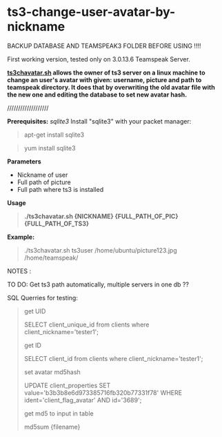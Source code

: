 # ts3-change-user-avatar-by-nickname

BACKUP DATABASE AND TEAMSPEAK3 FOLDER BEFORE USING !!!! 

First working version, tested only on 3.0.13.6 Teamspeak Server. 

<b><a href="https://github.com/cryptozealot/ts3-change-user-avatar-by-nickname/blob/master/ts3chavatar.sh">ts3chavatar.sh</a> allows the owner of ts3 server on a linux machine to change an user's avatar with given: username, picture and path to teamspeak directory. It does that by overwriting the old avatar file with the new one and editing the database to set new avatar hash.</b>

\/\/\/\/\/\/\/\/\/\/\/\/\/\/\/\/\/\/\/

<b>Prerequisites:</b>
<i>sqlite3</i>
Install "sqlite3" with your packet manager:
<blockquote>apt-get install sqlite3</blockquote>
<blockquote>yum install sqlite3</blockquote>

<b>Parameters</b>

<ul><li>Nickname of user</li><li>Full path of picture</li><li>Full path where ts3 is installed</li></ul>

<b>Usage</b>

<blockquote><B>./ts3chavatar.sh {NICKNAME} {FULL_PATH_OF_PIC} {FULL_PATH_OF_TS3} </B></blockquote>

<b>Example:</b>

<blockquote>

./ts3chavatar.sh ts3user /home/ubuntu/picture123.jpg /home/teamspeak/

</blockquote>


NOTES : 


TO DO: Get ts3 path automatically, multiple servers in one db ??

SQL Querries for testing:

<blockquote>
get UID

SELECT client_unique_id from clients where client_nickname='tester1';

get ID

SELECT client_id from clients where client_nickname='tester1';

set avatar md5hash

UPDATE client_properties SET value='b3b3b8e6d973385716fb320b77331f78' WHERE ident='client_flag_avatar' AND id='3689';

get md5 to input in table 

md5sum {filename}
</blockquote>
